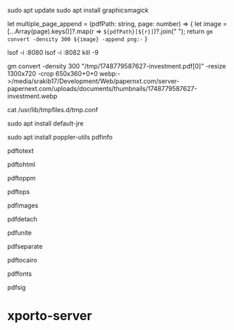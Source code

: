 sudo apt update
sudo apt install graphicsmagick

let multiple_page_append = (pdfPath: string, page: number) => {
    let image = [...Array(page).keys()]?.map(r => `${pdfPath}[${r}]`)?.join(" ");
    return `gm convert -density 300 ${image} -append png:-`
}

lsof -i :8080
lsof -i :8082
kill -9 <PID>

gm convert -density 300 "/tmp/1748779587627-investment.pdf[0]" -resize 1300x720 -crop 650x360+0+0 webp:- >/media/srakib17/Development/Web/papernxt.com/server-papernext.com/uploads/documents/thumbnails/1748779587627-investment.webp

cat /usr/lib/tmpfiles.d/tmp.conf

sudo apt install default-jre

sudo apt install poppler-utils
pdfinfo

pdftotext

pdftohtml

pdftoppm

pdftops

pdfimages

pdfdetach

pdfunite

pdfseparate

pdftocairo

pdffonts

pdfsig
# xporto-server
